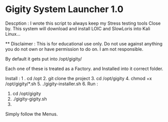 # Gigity System Launcher 1.0
Descption : I wrote this script to always keep my Stress testing tools Close by. 
This system will download and install LOIC and SlowLoris into Kali Linux...

** Disclaimer : This is for educational use only. Do not use against anything you do not own or have
permission to do on. I am not responsible.

By default it gets put into /opt/gigity/

Each one of these is treated as a Factory. and Installed into it correct folder.

Install : 
1 . cd /opt
2. git clone the project
3. cd /opt/gigity
4. chmod +x /opt/gigity/*.sh
5. ./gigity-installer.sh
6. 
Run : 
1. cd /opt/gigity
2. ./gigity-gigity.sh
3. 
Simply follow the Menus.
